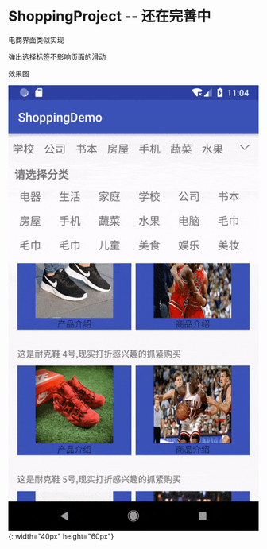 # ShoppingProject  --  还在完善中
电商界面类似实现

弹出选择标签不影响页面的滑动

效果图

![image](https://github.com/ObliverSen/ShoppingProject/blob/master/picture/ezgif.com-optimize.gif){: width="40px" height="60px"}


 
 
